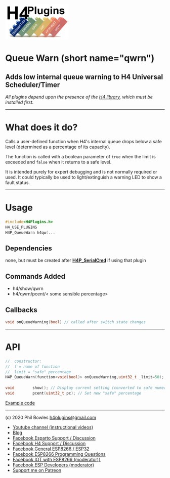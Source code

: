 ![H4P Flyer](/assets/DiagLogo.jpg) 
# Queue Warn (short name="qwrn")

## Adds low internal queue warning to H4 Universal Scheduler/Timer

*All plugins depend upon the presence of the [H4 library](https://github.com/philbowles/H4), which must be installed first.*

---
# What does it do?

Calls a user-defined function when H4's internal queue drops below a safe level (determined as a percentage of its capacity).

The function is called with a boolean parameter of `true` when the limit is exceeded and `false` when it returns to a safe level.

It is intended purely for expert debugging and is not normally required or used. It could typically be used to light/extinguish a warning LED to show a fault status.

---

# Usage

```cpp
#include<H4Plugins.h>
H4_USE_PLUGINS
H4P_QueueWarn h4qw(...
```

## Dependencies

none, but must be created after [**H4P_SerialCmd**](h4sc.md) if using that plugin

## Commands Added

* h4/show/qwrn
* h4/qwrn/pcent/< some sensible percentage>

## Callbacks

```cpp
void onQueueWarning(bool) // called after switch state changes
```

---

# API

```cpp
//  constructor:
//  f = name of function
//  limit = "safe" percentage
H4P_QueueWarn(function<void(bool)> onQueueWarning,uint32_t _limit=50);

void        show(); // Display current setting (converted to safe numer of tasks)
void        pcent(uint32_t pc); // Set new "safe" percentage
```

[Example code](../examples/H4P_QueueWarn/H4P_QueueWarn.ino)

---

(c) 2020 Phil Bowles h4plugins@gmail.com

* [Youtube channel (instructional videos)](https://www.youtube.com/channel/UCYi-Ko76_3p9hBUtleZRY6g)
* [Blog](https://8266iot.blogspot.com)
* [Facebook Esparto Support / Discussion](https://www.facebook.com/groups/esparto8266/)
* [Facebook H4  Support / Discussion](https://www.facebook.com/groups/444344099599131/)
* [Facebook General ESP8266 / ESP32](https://www.facebook.com/groups/2125820374390340/)
* [Facebook ESP8266 Programming Questions](https://www.facebook.com/groups/esp8266questions/)
* [Facebook IOT with ESP8266 (moderator)}](https://www.facebook.com/groups/1591467384241011/)
* [Facebook ESP Developers (moderator)](https://www.facebook.com/groups/ESP8266/)
* [Support me on Patreon](https://patreon.com/esparto)
